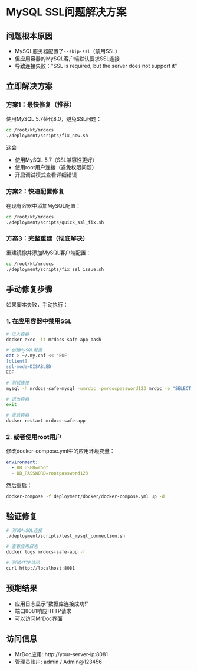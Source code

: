 # MySQL SSL问题解决方案

## 问题根本原因
- MySQL服务器配置了`--skip-ssl`（禁用SSL）
- 但应用容器的MySQL客户端默认要求SSL连接
- 导致连接失败："SSL is required, but the server does not support it"

## 立即解决方案

### 方案1：最快修复（推荐）
使用MySQL 5.7替代8.0，避免SSL问题：
```bash
cd /root/kt/mrdocs
./deployment/scripts/fix_now.sh
```
这会：
- 使用MySQL 5.7（SSL兼容性更好）
- 使用root用户连接（避免权限问题）
- 开启调试模式查看详细错误

### 方案2：快速配置修复
在现有容器中添加MySQL配置：
```bash
cd /root/kt/mrdocs
./deployment/scripts/quick_ssl_fix.sh
```

### 方案3：完整重建（彻底解决）
重建镜像并添加MySQL客户端配置：
```bash
cd /root/kt/mrdocs
./deployment/scripts/fix_ssl_issue.sh
```

## 手动修复步骤

如果脚本失败，手动执行：

### 1. 在应用容器中禁用SSL
```bash
# 进入容器
docker exec -it mrdocs-safe-app bash

# 创建MySQL配置
cat > ~/.my.cnf << 'EOF'
[client]
ssl-mode=DISABLED
EOF

# 测试连接
mysql -h mrdocs-safe-mysql -umrdoc -pmrdocpassword123 mrdoc -e "SELECT 1;"

# 退出容器
exit

# 重启容器
docker restart mrdocs-safe-app
```

### 2. 或者使用root用户
修改docker-compose.yml中的应用环境变量：
```yaml
environment:
  - DB_USER=root
  - DB_PASSWORD=rootpassword123
```
然后重启：
```bash
docker-compose -f deployment/docker/docker-compose.yml up -d
```

## 验证修复

```bash
# 测试MySQL连接
./deployment/scripts/test_mysql_connection.sh

# 查看应用日志
docker logs mrdocs-safe-app -f

# 测试HTTP访问
curl http://localhost:8081
```

## 预期结果
- 应用日志显示"数据库连接成功!"
- 端口8081响应HTTP请求
- 可以访问MrDoc界面

## 访问信息
- MrDoc应用: http://your-server-ip:8081
- 管理员账户: admin / Admin@123456